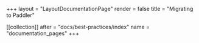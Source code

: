 +++
layout = "LayoutDocumentationPage"
render = false
title = "Migrating to Paddler"

[[collection]]
after = "docs/best-practices/index"
name = "documentation_pages"
+++
